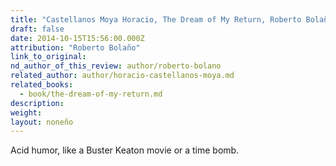 ```yaml
---
title: "Castellanos Moya Horacio, The Dream of My Return, Roberto Bolaño"
draft: false
date: 2014-10-15T15:56:00.000Z
attribution: "Roberto Bolaño"
link_to_original:
nd_author_of_this_review: author/roberto-bolano
related_author: author/horacio-castellanos-moya.md
related_books:
  - book/the-dream-of-my-return.md
description:
weight:
layout: noneño
---
```

Acid humor, like a Buster Keaton movie or a time bomb.

